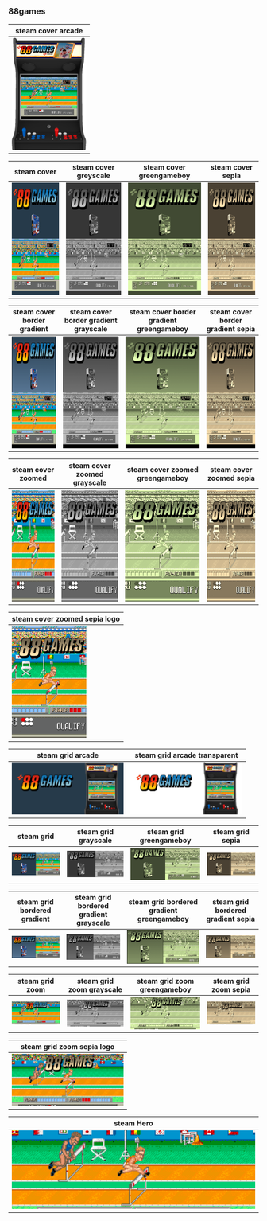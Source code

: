### 88games

| steam cover arcade |
|-------|
|<IMG src="steam_cover_arcade/88games.png" width="150" height="225" />|

| steam cover | steam cover greyscale | steam cover greengameboy | steam cover sepia |
|-------|-------|-------|-------|
|<IMG src="steam_cover/88games.png" width="150" height="225" />|<IMG src="steam_cover_greyscale/88games.png" width="150" height="225" />|<IMG src="steam_cover_greengameboy/88games.png" width="150" height="225" />|<IMG src="steam_cover_sepia/88games.png" width="150" height="225" />|

| steam cover border gradient | steam cover border gradient grayscale | steam cover border gradient greengameboy | steam cover border gradient sepia |
|-------|-------|-------|-------|
|<IMG src="steam_cover_border_gradient/88games.png" width="150" height="225" />|<IMG src="steam_cover_border_gradient_grayscale/88games.png" width="150" height="225" />|<IMG src="steam_cover_border_gradient_greengameboy/88games.png" width="150" height="225" />|<IMG src="steam_cover_border_gradient_sepia/88games.png" width="150" height="225" />|

| steam cover zoomed | steam cover zoomed grayscale | steam cover zoomed greengameboy | steam cover zoomed sepia |
|-------|-------|-------|-------|
|<IMG src="steam_cover_zoomed/88games.png" width="150" height="225" />|<IMG src="steam_cover_zoomed_grayscale/88games.png" width="150" height="225" />|<IMG src="steam_cover_zoomed_greengameboy/88games.png" width="150" height="225" />|<IMG src="steam_cover_zoomed_sepia/88games.png" width="150" height="225" />|

| steam cover zoomed sepia logo | 
|-------|
|<IMG src="steam_cover_zoomed_sepia_logo/88games.png" width="150" height="225" />|

| steam grid arcade | steam grid arcade transparent |
|-------|-------|
|<IMG src="steam_grid_arcade/88games.png" width="225"/>|<IMG src="steam_grid_arcade_transparent/88games.png" width="225"/>|

| steam grid | steam grid grayscale | steam grid greengameboy | steam grid sepia |
|-------|-------|-------|-------|
|<IMG src="steam_grid/88games.png" width="225"/>|<IMG src="steam_grid_grayscale/88games.png" width="225"/>|<IMG src="steam_grid_greengameboy/88games.png" width="225"/>|<IMG src="steam_grid_sepia/88games.png" width="225"/>|

| steam grid bordered gradient | steam grid bordered gradient grayscale | steam grid bordered gradient greengameboy | steam grid bordered gradient sepia |
|-------|-------|-------|-------|
|<IMG src="steam_grid_bordered_gradient/88games.png" width="225"/>|<IMG src="steam_grid_bordered_gradient_grayscale/88games.png" width="225"/>|<IMG src="steam_grid_bordered_gradient_greengameboy/88games.png" width="225"/>|<IMG src="steam_grid_bordered_gradient_sepia/88games.png" width="225"/>|

| steam grid zoom | steam grid zoom grayscale | steam grid zoom greengameboy | steam grid zoom sepia |
|-------|-------|-------|-------|
|<IMG src="steam_grid_zoom/88games.png" width="225"/>|<IMG src="steam_grid_zoom_grayscale/88games.png" width="225"/>|<IMG src="steam_grid_zoom_greengameboy/88games.png" width="225"/>|<IMG src="steam_grid_zoom_sepia/88games.png" width="225"/>|

| steam grid zoom sepia logo |
|-------|
|<IMG src="steam_grid_zoom_sepia_logo/88games.png" width="225"/>|

| steam Hero |
|-------|
|<IMG src="heroes/88games.png" width="600"/>|